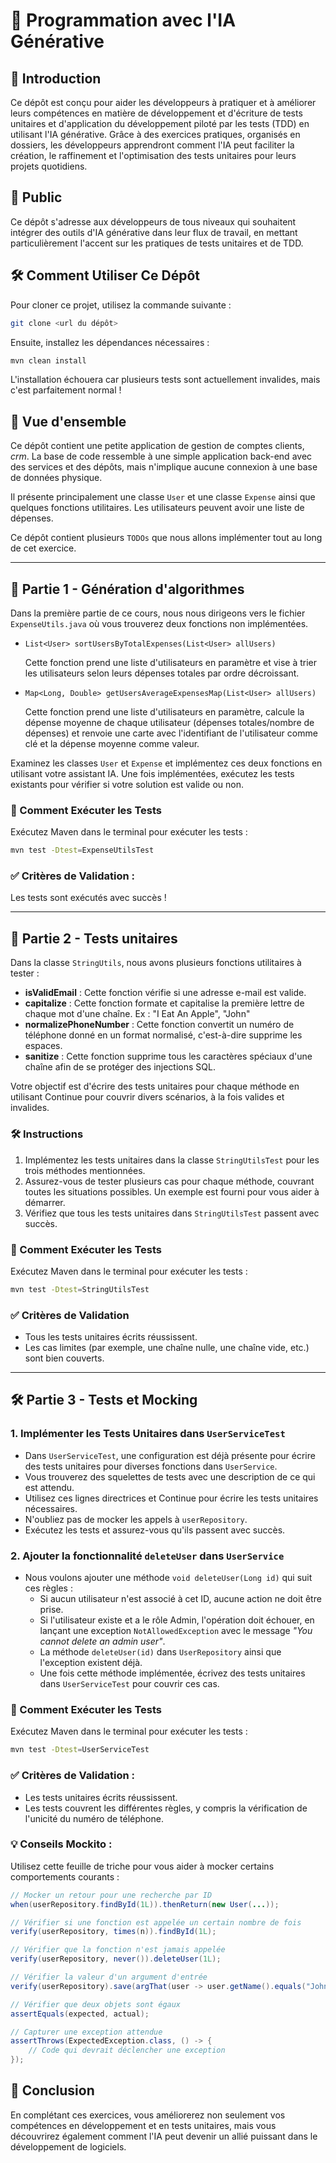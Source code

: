 # 🧪 Programmation avec l'IA Générative

## 👀 Introduction

Ce dépôt est conçu pour aider les développeurs à pratiquer et à améliorer leurs compétences en matière de développement et d'écriture de tests unitaires et d'application du développement piloté par les tests (TDD) en utilisant l'IA générative. Grâce à des exercices pratiques, organisés en dossiers, les développeurs apprendront comment l'IA peut faciliter la création, le raffinement et l'optimisation des tests unitaires pour leurs projets quotidiens.

## 👤 Public

Ce dépôt s'adresse aux développeurs de tous niveaux qui souhaitent intégrer des outils d'IA générative dans leur flux de travail, en mettant particulièrement l'accent sur les pratiques de tests unitaires et de TDD.

## 🛠️ Comment Utiliser Ce Dépôt

Pour cloner ce projet, utilisez la commande suivante :

```bash
git clone <url du dépôt>
```

Ensuite, installez les dépendances nécessaires :

```bash
mvn clean install
```

L'installation échouera car plusieurs tests sont actuellement invalides, mais c'est parfaitement normal !

## 🔎 Vue d'ensemble

Ce dépôt contient une petite application de gestion de comptes clients, _crm_.
La base de code ressemble à une simple application back-end avec des services et des dépôts, mais n'implique aucune connexion à une base de données physique.

Il présente principalement une classe `User` et une classe `Expense` ainsi que quelques fonctions utilitaires. Les utilisateurs peuvent avoir une liste de dépenses.

Ce dépôt contient plusieurs `TODOs` que nous allons implémenter tout au long de cet exercice.

---

## 🧩 Partie 1 - Génération d'algorithmes

Dans la première partie de ce cours, nous nous dirigeons vers le fichier `ExpenseUtils.java` où vous trouverez deux fonctions non implémentées.

- `List<User> sortUsersByTotalExpenses(List<User> allUsers)`

  Cette fonction prend une liste d'utilisateurs en paramètre et vise à trier les utilisateurs selon leurs dépenses totales par ordre décroissant.

- `Map<Long, Double> getUsersAverageExpensesMap(List<User> allUsers)`

  Cette fonction prend une liste d'utilisateurs en paramètre, calcule la dépense moyenne de chaque utilisateur (dépenses totales/nombre de dépenses) et renvoie une carte avec l'identifiant de l'utilisateur comme clé et la dépense moyenne comme valeur.

Examinez les classes `User` et `Expense` et implémentez ces deux fonctions en utilisant votre assistant IA. Une fois implémentées, exécutez les tests existants pour vérifier si votre solution est valide ou non.

### 🚀 Comment Exécuter les Tests

Exécutez Maven dans le terminal pour exécuter les tests :

```bash
mvn test -Dtest=ExpenseUtilsTest
```

### ✅ Critères de Validation :
Les tests sont exécutés avec succès !

---

## 📝 Partie 2 - Tests unitaires

Dans la classe `StringUtils`, nous avons plusieurs fonctions utilitaires à tester :

- **isValidEmail** : Cette fonction vérifie si une adresse e-mail est valide.
- **capitalize** : Cette fonction formate et capitalise la première lettre de chaque mot d'une chaîne. Ex : "I Eat An Apple", "John"
- **normalizePhoneNumber** : Cette fonction convertit un numéro de téléphone donné en un format normalisé, c'est-à-dire supprime les espaces.
- **sanitize** : Cette fonction supprime tous les caractères spéciaux d'une chaîne afin de se protéger des injections SQL.

Votre objectif est d'écrire des tests unitaires pour chaque méthode en utilisant Continue pour couvrir divers scénarios, à la fois valides et invalides.

### 🛠️ Instructions

1. Implémentez les tests unitaires dans la classe `StringUtilsTest` pour les trois méthodes mentionnées.
2. Assurez-vous de tester plusieurs cas pour chaque méthode, couvrant toutes les situations possibles. Un exemple est fourni pour vous aider à démarrer.
3. Vérifiez que tous les tests unitaires dans `StringUtilsTest` passent avec succès.

### 🚀 Comment Exécuter les Tests

Exécutez Maven dans le terminal pour exécuter les tests :

```bash
mvn test -Dtest=StringUtilsTest
```

### ✅ Critères de Validation
- Tous les tests unitaires écrits réussissent.
- Les cas limites (par exemple, une chaîne nulle, une chaîne vide, etc.) sont bien couverts.

---

## 🛠️ Partie 3 - Tests et Mocking

### 1. Implémenter les Tests Unitaires dans `UserServiceTest`

- Dans `UserServiceTest`, une configuration est déjà présente pour écrire des tests unitaires pour diverses fonctions dans `UserService`.
- Vous trouverez des squelettes de tests avec une description de ce qui est attendu.
- Utilisez ces lignes directrices et Continue pour écrire les tests unitaires nécessaires.
- N'oubliez pas de mocker les appels à `userRepository`.
- Exécutez les tests et assurez-vous qu'ils passent avec succès.

### 2. Ajouter la fonctionnalité `deleteUser` dans `UserService`

- Nous voulons ajouter une méthode `void deleteUser(Long id)` qui suit ces règles :
  - Si aucun utilisateur n'est associé à cet ID, aucune action ne doit être prise.
  - Si l'utilisateur existe et a le rôle Admin, l'opération doit échouer, en lançant une exception `NotAllowedException` avec le message _"You cannot delete an admin user"_.
  - La méthode `deleteUser(id)` dans `UserRepository` ainsi que l'exception existent déjà.
  - Une fois cette méthode implémentée, écrivez des tests unitaires dans `UserServiceTest` pour couvrir ces cas.

### 🚀 Comment Exécuter les Tests

Exécutez Maven dans le terminal pour exécuter les tests :

```bash
mvn test -Dtest=UserServiceTest
```

### ✅ Critères de Validation :
- Les tests unitaires écrits réussissent.
- Les tests couvrent les différentes règles, y compris la vérification de l'unicité du numéro de téléphone.

### 💡 Conseils Mockito :

Utilisez cette feuille de triche pour vous aider à mocker certains comportements courants :

```java
// Mocker un retour pour une recherche par ID
when(userRepository.findById(1L)).thenReturn(new User(...));

// Vérifier si une fonction est appelée un certain nombre de fois
verify(userRepository, times(n)).findById(1L);

// Vérifier que la fonction n'est jamais appelée
verify(userRepository, never()).deleteUser(1L);

// Vérifier la valeur d'un argument d'entrée
verify(userRepository).save(argThat(user -> user.getName().equals("John")));

// Vérifier que deux objets sont égaux
assertEquals(expected, actual);

// Capturer une exception attendue
assertThrows(ExpectedException.class, () -> {
    // Code qui devrait déclencher une exception
});
```

## 🎯 Conclusion

En complétant ces exercices, vous améliorerez non seulement vos compétences en développement et en tests unitaires, mais vous découvrirez également comment l'IA peut devenir un allié puissant dans le développement de logiciels.


